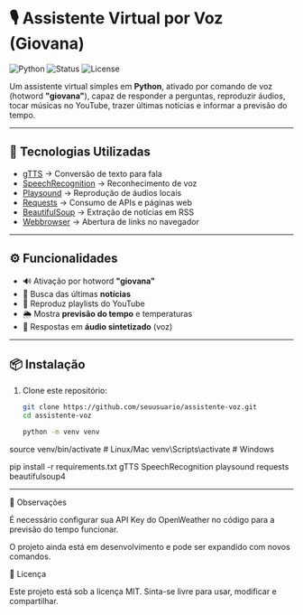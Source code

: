 # 🎙️ Assistente Virtual por Voz (Giovana)

![Python](https://img.shields.io/badge/Python-3.9%2B-blue?logo=python&logoColor=white)
![Status](https://img.shields.io/badge/Status-Em%20Desenvolvimento-yellow)
![License](https://img.shields.io/badge/License-MIT-green)

Um assistente virtual simples em **Python**, ativado por comando de voz (hotword **"giovana"**), capaz de responder a perguntas, reproduzir áudios, tocar músicas no YouTube, trazer últimas notícias e informar a previsão do tempo.

---

## 🚀 Tecnologias Utilizadas

- [gTTS](https://pypi.org/project/gTTS/) → Conversão de texto para fala  
- [SpeechRecognition](https://pypi.org/project/SpeechRecognition/) → Reconhecimento de voz  
- [Playsound](https://pypi.org/project/playsound/) → Reprodução de áudios locais  
- [Requests](https://pypi.org/project/requests/) → Consumo de APIs e páginas web  
- [BeautifulSoup](https://pypi.org/project/beautifulsoup4/) → Extração de notícias em RSS  
- [Webbrowser](https://docs.python.org/3/library/webbrowser.html) → Abertura de links no navegador  

---

## ⚙️ Funcionalidades

- 🔊 Ativação por hotword **"giovana"**  
- 📰 Busca das últimas **notícias**  
- 🎵 Reproduz playlists do YouTube  
- 🌦️ Mostra **previsão do tempo** e temperaturas  
- 📢 Respostas em **áudio sintetizado** (voz)  

---

## 📦 Instalação

1. Clone este repositório:
   ```bash
   git clone https://github.com/seuusuario/assistente-voz.git
   cd assistente-voz

   python -m venv venv
source venv/bin/activate   # Linux/Mac
venv\Scripts\activate      # Windows


pip install -r requirements.txt
gTTS
SpeechRecognition
playsound
requests
beautifulsoup4


---

📌 Observações

É necessário configurar sua API Key do OpenWeather no código para a previsão do tempo funcionar.

O projeto ainda está em desenvolvimento e pode ser expandido com novos comandos.

📜 Licença

Este projeto está sob a licença MIT.
Sinta-se livre para usar, modificar e compartilhar.
